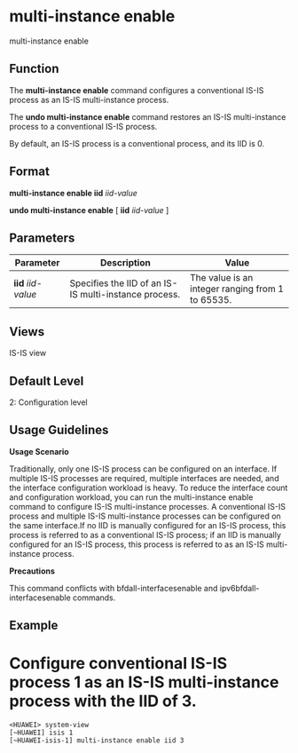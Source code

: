 multi-instance enable
=====================

multi-instance enable

Function
--------



The **multi-instance enable** command configures a conventional IS-IS process as an IS-IS multi-instance process.

The **undo multi-instance enable** command restores an IS-IS multi-instance process to a conventional IS-IS process.



By default, an IS-IS process is a conventional process, and its IID is 0.


Format
------

**multi-instance enable iid** *iid-value*

**undo multi-instance enable** [ **iid** *iid-value* ]


Parameters
----------

| Parameter | Description | Value |
| --- | --- | --- |
| **iid** *iid-value* | Specifies the IID of an IS-IS multi-instance process. | The value is an integer ranging from 1 to 65535. |



Views
-----

IS-IS view


Default Level
-------------

2: Configuration level


Usage Guidelines
----------------

**Usage Scenario**



Traditionally, only one IS-IS process can be configured on an interface. If multiple IS-IS processes are required, multiple interfaces are needed, and the interface configuration workload is heavy. To reduce the interface count and configuration workload, you can run the multi-instance enable command to configure IS-IS multi-instance processes. A conventional IS-IS process and multiple IS-IS multi-instance processes can be configured on the same interface.If no IID is manually configured for an IS-IS process, this process is referred to as a conventional IS-IS process; if an IID is manually configured for an IS-IS process, this process is referred to as an IS-IS multi-instance process.



**Precautions**



This command conflicts with bfdall-interfacesenable and ipv6bfdall-interfacesenable commands.




Example
-------

# Configure conventional IS-IS process 1 as an IS-IS multi-instance process with the IID of 3.
```
<HUAWEI> system-view
[~HUAWEI] isis 1
[~HUAWEI-isis-1] multi-instance enable iid 3

```